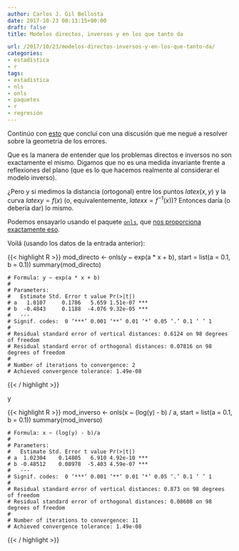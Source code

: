 ```yaml
---
author: Carlos J. Gil Bellosta
date: 2017-10-23 08:13:15+00:00
draft: false
title: Modelos directos, inversos y en los que tanto da

url: /2017/10/23/modelos-directos-inversos-y-en-los-que-tanto-da/
categories:
- estadística
- r
tags:
- estadística
- nls
- onls
- paquetes
- r
- regresión
---
```


Continúo con [esto](https://www.datanalytics.com/2017/10/16/modelos-no-lineales-directos-e-inversos/) que concluí con una discusión que me negué a resolver sobre la geometría de los errores.

Que es la manera de entender que los problemas directos e inversos no son exactamente el mismo. Digamos que no es una medida invariante frente a reflexiones del plano (que es lo que hacemos realmente al considerar el modelo inverso).

¿Pero y si medimos la distancia (ortogonal) entre los puntos $latex (x,y)$ y la curva $latex y = f(x)$ (o, equivalentemente, $latex x = f^{-1}(x)$)? Entonces daría (o debería dar) lo mismo.

Podemos ensayarlo usando el paquete [`onls`](https://cran.r-project.org/web/packages/onls/index.html), que [nos proporciona exactamente eso](https://rmazing.wordpress.com/2015/01/18/introducing-orthogonal-nonlinear-least-squares-regression-in-r/).

Voilá (usando los datos de la entrada anterior):

{{< highlight R >}}
    mod_directo <- onls(y ~ exp(a * x + b),
                        start = list(a = 0.1, b = 0.1))
    summary(mod_directo)

    # Formula: y ~ exp(a * x + b)
    #
    # Parameters:
    #   Estimate Std. Error t value Pr(>|t|)
    # a   1.0107     0.1786   5.659 1.51e-07 ***
    # b  -0.4843     0.1188  -4.076 9.32e-05 ***
    #   ---
    # Signif. codes:  0 ‘***’ 0.001 ‘**’ 0.01 ‘*’ 0.05 ‘.’ 0.1 ‘ ’ 1
    #
    # Residual standard error of vertical distances: 0.6124 on 98 degrees of freedom
    # Residual standard error of orthogonal distances: 0.07816 on 98 degrees of freedom
    #
    # Number of iterations to convergence: 2
    # Achieved convergence tolerance: 1.49e-08
{{< / highlight >}}

y

{{< highlight R >}}
    mod_inverso <- onls(x ~ (log(y) - b) / a, start = list(a = 0.1, b = 0.1))
    summary(mod_inverso)

    # Formula: x ~ (log(y) - b)/a
    #
    # Parameters:
    #   Estimate Std. Error t value Pr(>|t|)
    # a  1.02304    0.14805   6.910 4.92e-10 ***
    # b -0.48512    0.08978  -5.403 4.59e-07 ***
    #   ---
    # Signif. codes:  0 ‘***’ 0.001 ‘**’ 0.01 ‘*’ 0.05 ‘.’ 0.1 ‘ ’ 1
    #
    # Residual standard error of vertical distances: 0.873 on 98 degrees of freedom
    # Residual standard error of orthogonal distances: 0.08608 on 98 degrees of freedom
    #
    # Number of iterations to convergence: 11
    # Achieved convergence tolerance: 1.49e-08
{{< / highlight >}}



